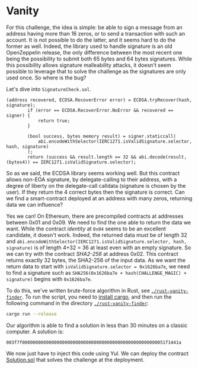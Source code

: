 # Vanity

For this challenge, the idea is simple: be able to sign a message from an address having more than 16 zeros, or to send a transaction with such an account.
It is not possible to do the latter, and it seems hard to do the former as well.
Indeed, the library used to handle signature is an old OpenZeppelin release, the only difference between the most recent one being the possibility to submit both 65 bytes and 64 bytes signatures. While this possibility allows signature malleability attacks, it doesn't seem possible to leverage that to solve the challenge as the signatures are only used once.
So where is the bug?

Let's dive into `SignatureCheck.sol`.

```Solidity
(address recovered, ECDSA.RecoverError error) = ECDSA.tryRecover(hash, signature);
        if (error == ECDSA.RecoverError.NoError && recovered == signer) {
            return true;
        }

        (bool success, bytes memory result) = signer.staticcall(
            abi.encodeWithSelector(IERC1271.isValidSignature.selector, hash, signature)
        );
        return (success && result.length == 32 && abi.decode(result, (bytes4)) == IERC1271.isValidSignature.selector);
```

So as we said, the ECDSA library seems working well. But this contract allows non-EOA signature, by delegate-calling to their address, with a degree of liberty on the delegate-call calldata (signature is chosen by the user). If they return the 4 correct bytes then the signature is correct. Can we find a smart-contract deployed at an address with many zeros, returning data we can influence?

Yes we can! On Ethereum, there are precompiled contracts at addresses between 0x01 and 0x09. We need to find the one able to return the data we want. While the contract *identity* at `0x04` seems to be an excellent candidate, it doesn't work. Indeed, the returned data must be of length 32 and `abi.encodeWithSelector(IERC1271.isValidSignature.selector, hash, signature)` is of length 4+32 = 36 at least even with an empty signature. So we can try with the contract *SHA2-256* at address 0x02. This contract returns exactly 32 bytes, the SHA2-256 of the input data.
As we want the return data to start with `isValidSignature.selector = 0x1626ba7e`, we need to find a signature such as `SHA256(0x1626ba7e + hash(CHALLENGE_MAGIC) + signature)` begins with `0x1626ba7e`.

To do this, we've written brute-force algorithm in Rust, see [`./rust-vanity-finder`](rust-vanity-finder/). To run the script, you need to [install cargo](https://doc.rust-lang.org/cargo/getting-started/installation.html), and then run the following command in the directory [`./rust-vanity-finder`](rust-vanity-finder/):

```bash
cargo run --release
```

Our algorithm is able to find a solution in less than 30 minutes on a classic computer.
A solution is:

```
003f7f000000000000000000000000000000000000000000000000000051f1441a
```

We now just have to inject this code using Yul. We can deploy the contract [Solution.sol](Solution.sol) that solves the challenge at the deployment.

